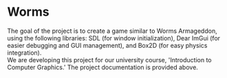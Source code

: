 # Worms
The goal of the project is to create a game similar to Worms Armageddon, using the following libraries: SDL (for window initialization), Dear ImGui (for easier debugging and GUI management), and Box2D (for easy physics integration).<br />
We are developing this project for our university course, 'Introduction to Computer Graphics.' The project documentation is provided above.
